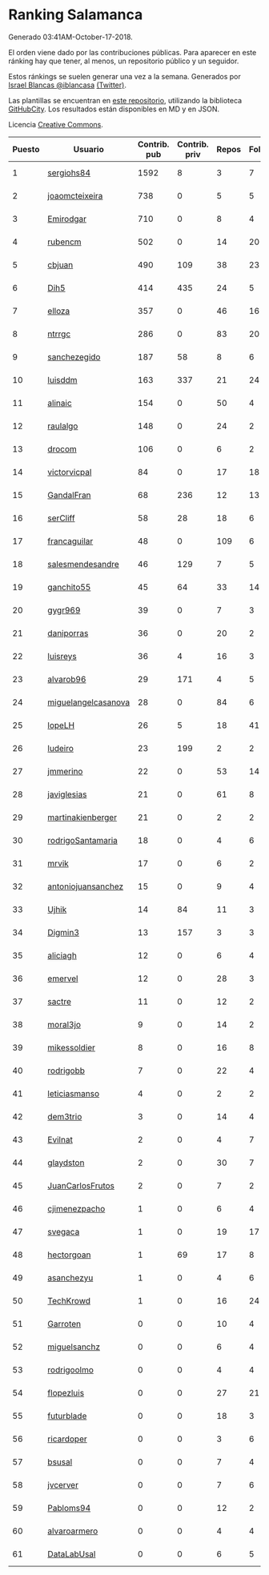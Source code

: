 # Ranking Salamanca

Generado 03:41AM-October-17-2018.

El orden viene dado por las contribuciones públicas. Para aparecer en este ránking hay que tener, al menos, un repositorio público y un seguidor.

Estos ránkings se suelen generar una vez a la semana. Generados por [Israel Blancas @iblancasa](https://github.com/iblancasa/) [(Twitter)](https://twitter.com/iblancasa).

Las plantillas se encuentran en [este repositorio](https://github.com/iblancasa/GH-Spanish-Ranking), utilizando la biblioteca [GitHubCity](https://github.com/iblancasa/GitHubCity). Los resultados están disponibles en MD y en JSON.

Licencia [Creative Commons](https://creativecommons.org/licenses/by/4.0/).

| Puesto   |  Usuario  | Contrib. pub | Contrib. priv |Repos| Followers | Desde |  Avatar  |
|----------|-----------|--------------|---------------|-----|-----------|-------|----------|
|1|[sergiohs84](https://github.com/sergiohs84)|1592|8|3|7|2015-03-28|![sergiohs84]()|
|2|[joaomcteixeira](https://github.com/joaomcteixeira)|738|0|5|5|2012-11-27|![joaomcteixeira]()|
|3|[Emirodgar](https://github.com/Emirodgar)|710|0|8|4|2013-04-30|![Emirodgar]()|
|4|[rubencm](https://github.com/rubencm)|502|0|14|20|2011-06-29|![rubencm]()|
|5|[cbjuan](https://github.com/cbjuan)|490|109|38|23|2012-12-01|![cbjuan]()|
|6|[Dih5](https://github.com/Dih5)|414|435|24|5|2015-04-22|![Dih5]()|
|7|[elloza](https://github.com/elloza)|357|0|46|16|2015-02-24|![elloza]()|
|8|[ntrrgc](https://github.com/ntrrgc)|286|0|83|20|2011-08-24|![ntrrgc]()|
|9|[sanchezegido](https://github.com/sanchezegido)|187|58|8|6|2015-11-08|![sanchezegido]()|
|10|[luisddm](https://github.com/luisddm)|163|337|21|24|2012-12-06|![luisddm]()|
|11|[alinaic](https://github.com/alinaic)|154|0|50|4|2018-03-16|![alinaic]()|
|12|[raulalgo](https://github.com/raulalgo)|148|0|24|2|2014-07-03|![raulalgo]()|
|13|[drocom](https://github.com/drocom)|106|0|6|2|2017-10-05|![drocom]()|
|14|[victorvicpal](https://github.com/victorvicpal)|84|0|17|18|2014-12-02|![victorvicpal]()|
|15|[GandalFran](https://github.com/GandalFran)|68|236|12|13|2017-07-07|![GandalFran]()|
|16|[serCliff](https://github.com/serCliff)|58|28|18|6|2015-07-27|![serCliff]()|
|17|[francaguilar](https://github.com/francaguilar)|48|0|109|6|2015-03-19|![francaguilar]()|
|18|[salesmendesandre](https://github.com/salesmendesandre)|46|129|7|5|2016-04-03|![salesmendesandre]()|
|19|[ganchito55](https://github.com/ganchito55)|45|64|33|14|2013-06-17|![ganchito55]()|
|20|[gygr969](https://github.com/gygr969)|39|0|7|3|2015-11-14|![gygr969]()|
|21|[daniporras](https://github.com/daniporras)|36|0|20|2|2012-05-12|![daniporras]()|
|22|[luisreys](https://github.com/luisreys)|36|4|16|3|2015-11-18|![luisreys]()|
|23|[alvarob96](https://github.com/alvarob96)|29|171|4|5|2018-02-23|![alvarob96]()|
|24|[miguelangelcasanova](https://github.com/miguelangelcasanova)|28|0|84|6|2011-04-02|![miguelangelcasanova]()|
|25|[lopeLH](https://github.com/lopeLH)|26|5|18|41|2014-04-29|![lopeLH]()|
|26|[ludeiro](https://github.com/ludeiro)|23|199|2|2|2018-02-05|![ludeiro]()|
|27|[jmmerino](https://github.com/jmmerino)|22|0|53|14|2011-10-26|![jmmerino]()|
|28|[javiglesias](https://github.com/javiglesias)|21|0|61|8|2014-10-06|![javiglesias]()|
|29|[martinakienberger](https://github.com/martinakienberger)|21|0|2|2|2018-01-19|![martinakienberger]()|
|30|[rodrigoSantamaria](https://github.com/rodrigoSantamaria)|18|0|4|6|2012-04-02|![rodrigoSantamaria]()|
|31|[mrvik](https://github.com/mrvik)|17|0|6|2|2016-04-23|![mrvik]()|
|32|[antoniojuansanchez](https://github.com/antoniojuansanchez)|15|0|9|4|2013-10-01|![antoniojuansanchez]()|
|33|[Ujhik](https://github.com/Ujhik)|14|84|11|3|2017-03-07|![Ujhik]()|
|34|[Digmin3](https://github.com/Digmin3)|13|157|3|3|2014-06-01|![Digmin3]()|
|35|[aliciagh](https://github.com/aliciagh)|12|0|6|4|2012-01-12|![aliciagh]()|
|36|[emervel](https://github.com/emervel)|12|0|28|3|2014-05-11|![emervel]()|
|37|[sactre](https://github.com/sactre)|11|0|12|2|2012-03-11|![sactre]()|
|38|[moral3jo](https://github.com/moral3jo)|9|0|14|2|2010-12-15|![moral3jo]()|
|39|[mikessoldier](https://github.com/mikessoldier)|8|0|16|8|2013-10-23|![mikessoldier]()|
|40|[rodrigobb](https://github.com/rodrigobb)|7|0|22|4|2012-04-12|![rodrigobb]()|
|41|[leticiasmanso](https://github.com/leticiasmanso)|4|0|2|2|2014-12-09|![leticiasmanso]()|
|42|[dem3trio](https://github.com/dem3trio)|3|0|14|4|2011-05-05|![dem3trio]()|
|43|[Evilnat](https://github.com/Evilnat)|2|0|4|7|2011-01-12|![Evilnat]()|
|44|[glaydston](https://github.com/glaydston)|2|0|30|7|2012-08-11|![glaydston]()|
|45|[JuanCarlosFrutos](https://github.com/JuanCarlosFrutos)|2|0|7|2|2017-02-23|![JuanCarlosFrutos]()|
|46|[cjimenezpacho](https://github.com/cjimenezpacho)|1|0|6|4|2012-09-26|![cjimenezpacho]()|
|47|[svegaca](https://github.com/svegaca)|1|0|19|17|2010-02-03|![svegaca]()|
|48|[hectorgoan](https://github.com/hectorgoan)|1|69|17|8|2013-08-12|![hectorgoan]()|
|49|[asanchezyu](https://github.com/asanchezyu)|1|0|4|6|2014-05-13|![asanchezyu]()|
|50|[TechKrowd](https://github.com/TechKrowd)|1|0|16|24|2015-10-10|![TechKrowd]()|
|51|[Garroten](https://github.com/Garroten)|0|0|10|4|2008-05-04|![Garroten]()|
|52|[miguelsanchz](https://github.com/miguelsanchz)|0|0|6|4|2012-07-10|![miguelsanchz]()|
|53|[rodrigoolmo](https://github.com/rodrigoolmo)|0|0|4|4|2011-04-09|![rodrigoolmo]()|
|54|[flopezluis](https://github.com/flopezluis)|0|0|27|21|2010-11-01|![flopezluis]()|
|55|[futurblade](https://github.com/futurblade)|0|0|18|3|2012-10-03|![futurblade]()|
|56|[ricardoper](https://github.com/ricardoper)|0|0|3|6|2013-08-04|![ricardoper]()|
|57|[bsusal](https://github.com/bsusal)|0|0|7|4|2014-02-26|![bsusal]()|
|58|[jvcerver](https://github.com/jvcerver)|0|0|7|6|2013-10-22|![jvcerver]()|
|59|[Pabloms94](https://github.com/Pabloms94)|0|0|12|2|2016-02-11|![Pabloms94]()|
|60|[alvaroarmero](https://github.com/alvaroarmero)|0|0|4|4|2016-01-22|![alvaroarmero]()|
|61|[DataLabUsal](https://github.com/DataLabUsal)|0|0|6|5|2016-05-18|![DataLabUsal]()|
